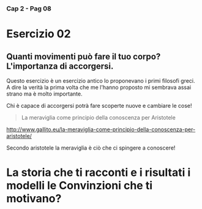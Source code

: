 ###  Cap 2 - Pag 08
# Esercizio 02 

## Quanti movimenti può fare il tuo corpo? L'importanza di accorgersi.

Questo esercizio è un esercizio antico lo proponevano i primi filosofi greci. 
A dire la verità la prima volta che me l'hanno proposto mi sembrava assai strano ma è molto importante.

Chi è capace di accorgersi potrà fare scoperte nuove e cambiare le cose! 




> La meraviglia come principio della conoscenza per Aristotele

http://www.gallito.eu/la-meraviglia-come-principio-della-conoscenza-per-aristotele/

Secondo aristotele la meraviglia è ciò che ci spingere a conoscere! 




# La storia che ti racconti e i risultati i modelli le Convinzioni che ti motivano?

<!--stackedit_data:
eyJoaXN0b3J5IjpbLTE0MjU2MDY1NDMsLTE3NzczNTUzODUsMT
IzNTc2NTQyNV19
-->